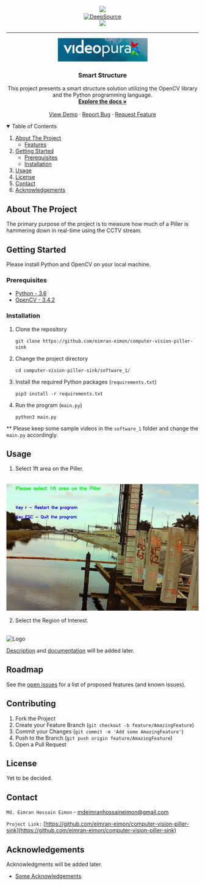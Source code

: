 <!-- PROJECT SHIELDS -->
<!--
*** I'm using markdown "reference style" links for readability.
*** Reference links are enclosed in brackets [ ] instead of parentheses ( ).
*** See the bottom of this document for the declaration of the reference variables
*** for contributors-url, forks-url, etc. This is an optional, concise syntax you may use.
*** https://www.markdownguide.org/basic-syntax/#reference-style-links
-->
<p align="center">
<a href="https://travis-ci.com/eimran-eimon/computer-vision-piller-sink.svg?token=XxaMCF4ytuWzyTXwpRcy&branch=main">
        <img src="https://travis-ci.com/eimran-eimon/computer-vision-piller-sink.svg?token=XxaMCF4ytuWzyTXwpRcy&branch=main" /></a>
<br>
<a href="https://deepsource.io/gh/eimran-eimon/computer-vision-piller-sink/?ref=repository-badge" target="_blank"><img alt="DeepSource" title="DeepSource" src="https://deepsource.io/gh/eimran-eimon/computer-vision-piller-sink.svg/?label=active+issues&show_trend=true&token=gR_nZHVTVIQ6ml4q7-FZBWge"/></a>
<br> 
<a href="http://ForTheBadge.com/images/badges/made-with-python.svg" alt="Backers on Open Collective">
        <img src="http://ForTheBadge.com/images/badges/made-with-python.svg" /></a>
</p>




<!-- PROJECT LOGO -->
<hr>
<p align="center">
  <a href="https://github.com/eimran-eimon/computer-vision-piller-sink/">
    <img src="readme_resources/logo.png" alt="Logo">
  </a>

  <h3 align="center">Smart Structure</h3>

  <p align="center">
    This project presents a smart structure solution utilizing the OpenCV library and the Python programming language.
    <br />
    <a href="https://github.com/eimran-eimon/computer-vision-piller-sink/"><strong>Explore the docs »</strong></a>
    <br />
    <br />
    <a href="https://github.com/eimran-eimon/computer-vision-piller-sink/">View Demo</a>
    ·
    <a href="https://github.com/eimran-eimon/computer-vision-piller-sink/">Report Bug</a>
    ·
    <a href="https://github.com/eimran-eimon/computer-vision-piller-sink/">Request Feature</a>
</p>



<!-- TABLE OF CONTENTS -->
<details open="open">
  <summary>Table of Contents</summary>
  <ol>
    <li>
      <a href="#about-the-project">About The Project</a>
      <ul>
        <li><a href="#built-with">Features</a></li>
      </ul>
    </li>
    <li>
      <a href="#getting-started">Getting Started</a>
      <ul>
        <li><a href="#prerequisites">Prerequisites</a></li>
        <li><a href="#installation">Installation</a></li>
      </ul>
    </li>
    <li><a href="#usage">Usage</a></li>
    <li><a href="#license">License</a></li>
    <li><a href="#contact">Contact</a></li>
    <li><a href="#acknowledgements">Acknowledgements</a></li>
  </ol>
</details>



<!-- ABOUT THE PROJECT -->
## About The Project


The primary purpose of the project is to measure how much of a Piller is hammering down in real-time using the CCTV stream.


<!-- GETTING STARTED -->
## Getting Started
Please install Python and OpenCV on your local machine.

### Prerequisites

* [Python - 3.6](https://www.python.org/)
* [OpenCV - 3.4.2](https://opencv.org/release/opencv-3-4-2/)


### Installation

1. Clone the repository
   ```
   git clone https://github.com/eimran-eimon/computer-vision-piller-sink
   ```
3. Change the project directory
   ```
   cd computer-vision-piller-sink/software_1/
   ```
4. Install the required Python packages (`requirements.txt`)
   ```
   pip3 install -r requirements.txt
   ```
   
5. Run the program (`main.py`)
   ```
   python3 main.py
   ```
** Please keep some sample videos in the `software_1` folder and change the `main.py` accordingly.


<!-- USAGE EXAMPLES -->
## Usage
1. Select 1ft area on the Piller.
<br> 
   <img src="readme_resources/set_1_ft.gif" alt="Logo"> 

2. Select the Region of Interest.
<br> 
   <img src="readme_resources/select_roi.gif" alt="Logo"> 

[Description](https://example.com) and [documentation](https://example.com) will be added later. 



<!-- ROADMAP -->
## Roadmap

See the [open issues](https://github.com/eimran-eimon/computer-vision-piller-sink/issues) for a list of proposed features (and known issues).



<!-- CONTRIBUTING -->
## Contributing

1. Fork the Project
2. Create your Feature Branch (`git checkout -b feature/AmazingFeature`)
3. Commit your Changes (`git commit -m 'Add some AmazingFeature'`)
4. Push to the Branch (`git push origin feature/AmazingFeature`)
5. Open a Pull Request



<!-- LICENSE -->
## License
 Yet to be decided.


<!-- CONTACT -->
## Contact

`Md. Eimran Hossain Eimon` - mdeimranhossaineimon@gmail.com

`Project Link:` [https://github.com/eimran-eimon/computer-vision-piller-sink](https://github.com/eimran-eimon/computer-vision-piller-sink)



<!-- ACKNOWLEDGEMENTS -->
## Acknowledgements
Acknowledgments will be added later.
* [Some Acknowledgements]()





<!-- MARKDOWN LINKS & IMAGES -->
<!-- https://www.markdownguide.org/basic-syntax/#reference-style-links -->
[contributors-shield]: https://img.shields.io/badge/Contributor-Eimran_Eimon-<COLOR>.svg
[made-with-python]: http://ForTheBadge.com/images/badges/made-with-python.svg
[gitHub-release]: https://travis-ci.com/eimran-eimon/computer-vision-piller-sink.svg?token=XxaMCF4ytuWzyTXwpRcy&branch=software_v2.0.0
